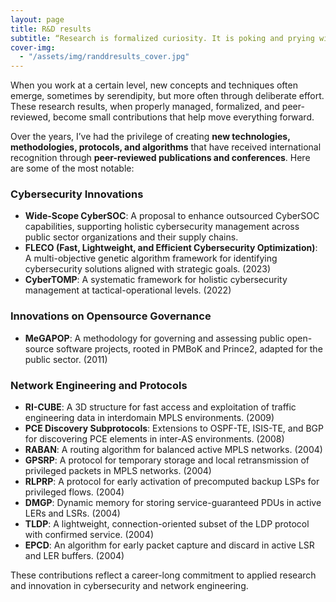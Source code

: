 ```yaml
---
layout: page
title: R&D results
subtitle: “Research is formalized curiosity. It is poking and prying with a purpose.” — Zora Neale Hurston
cover-img:
  - "/assets/img/randdresults_cover.jpg"
---
```


When you work at a certain level, new concepts and techniques often emerge, sometimes by serendipity, but more often through deliberate effort. These research results, when properly managed, formalized, and peer-reviewed, become small contributions that help move everything forward.

Over the years, I’ve had the privilege of creating **new technologies, methodologies, protocols, and algorithms** that have received international recognition through **peer-reviewed publications and conferences**. Here are some of the most notable:

### Cybersecurity Innovations

- **Wide-Scope CyberSOC**: A proposal to enhance outsourced CyberSOC capabilities, supporting holistic cybersecurity management across public sector organizations and their supply chains.
- **FLECO (Fast, Lightweight, and Efficient Cybersecurity Optimization)**: A multi-objective genetic algorithm framework for identifying cybersecurity solutions aligned with strategic goals. (2023)
- **CyberTOMP**: A systematic framework for holistic cybersecurity management at tactical-operational levels. (2022)

### Innovations on Opensource Governance

- **MeGAPOP**: A methodology for governing and assessing public open-source software projects, rooted in PMBoK and Prince2, adapted for the public sector. (2011)

### Network Engineering and Protocols

- **RI-CUBE**: A 3D structure for fast access and exploitation of traffic engineering data in interdomain MPLS environments. (2009)
- **PCE Discovery Subprotocols**: Extensions to OSPF-TE, ISIS-TE, and BGP for discovering PCE elements in inter-AS environments. (2008)
- **RABAN**: A routing algorithm for balanced active MPLS networks. (2004)
- **GPSRP**: A protocol for temporary storage and local retransmission of privileged packets in MPLS networks. (2004)
- **RLPRP**: A protocol for early activation of precomputed backup LSPs for privileged flows. (2004)
- **DMGP**: Dynamic memory for storing service-guaranteed PDUs in active LERs and LSRs. (2004)
- **TLDP**: A lightweight, connection-oriented subset of the LDP protocol with confirmed service. (2004)
- **EPCD**: An algorithm for early packet capture and discard in active LSR and LER buffers. (2004)

These contributions reflect a career-long commitment to applied research and innovation in cybersecurity and network engineering.
